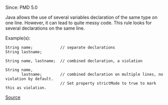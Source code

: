 Since: PMD 5.0

Java allows the use of several variables declaration of the same type on one line. However, it
can lead to quite messy code. This rule looks for several declarations on the same line.

Example(s):
```
String name;            // separate declarations
String lastname;

String name, lastname;  // combined declaration, a violation

String name,
       lastname;        // combined declaration on multiple lines, no violation by default.
                        // Set property strictMode to true to mark this as violation.
```

[Source](https://pmd.github.io/pmd-5.5.4/pmd-java/rules/java/controversial.html#OneDeclarationPerLine)
